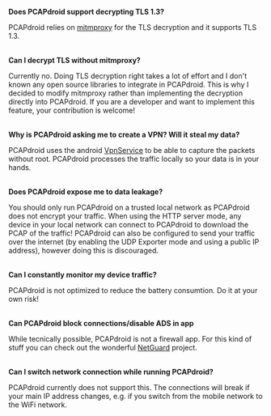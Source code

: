 **Does PCAPdroid support decrypting TLS 1.3?**

PCAPdroid relies on [mitmproxy](https://mitmproxy.org/) for the TLS decryption and it supports TLS 1.3.
<br/><br/>

**Can I decrypt TLS without mitmproxy?**

Currently no. Doing TLS decryption right takes a lot of effort and I don't known any open source libraries to integrate in PCAPdroid. This is why I decided to modify mitmproxy rather than implementing the decryption directly into PCAPdroid. If you are a developer and want to implement this feature, your contribution is welcome!
<br/><br/>

**Why is PCAPdroid asking me to create a VPN? Will it steal my data?**

PCAPdroid uses the android [VpnService](https://developer.android.com/reference/android/net/VpnService) to be able to capture the packets without root. PCAPdroid processes the traffic locally so your data is in your hands.
<br/><br/>

**Does PCAPdroid expose me to data leakage?**

You should only run PCAPdroid on a trusted local network as PCAPdroid does not encrypt your traffic. When using the HTTP server mode, any device in your local network can connect to PCAPdroid to download the PCAP of the traffic! PCAPdroid can also be configured to send your traffic over the internet (by enabling the UDP Exporter mode and using a public IP address), however doing this is discouraged.
<br/><br/>

**Can I constantly monitor my device traffic?**

PCAPdroid is not optimized to reduce the battery consumtion. Do it at your own risk!
<br/><br/>

**Can PCAPdroid block connections/disable ADS in app**

While tecnically possible, PCAPdroid is not a firewall app. For this kind of stuff you can check out the wonderful [NetGuard](https://github.com/M66B/NetGuard) project.
<br/><br/>

**Can I switch network connection while running PCAPdroid?**

PCAPdroid currently does not support this. The connections will break if your main IP address changes, e.g. if you switch from the mobile network to the WiFi network.
<br/><br/>
